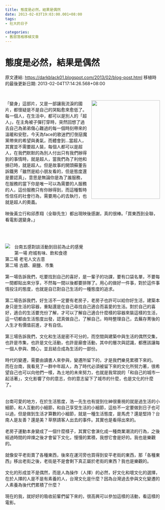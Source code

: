 ```yaml
---
title: 態度是必然，結果是偶然
date: 2013-02-03T19:03:00.001+08:00
tags: 
- 社大的日子

categories:
- 舊部落格移植文章
---
```


# 態度是必然，結果是偶然

原文連結: https://darkblack01.blogspot.com/2013/02/blog-post.html
移植時的最後更新日期: 2013-02-04T17:14:26.568+08:00

<br /><div class="separator" style="clear: both; text-align: center;"><a href="http://upload.wikimedia.org/wikipedia/zh/thumb/c/c1/MachiAction.jpg/334px-MachiAction.jpg" imageanchor="1" style="clear: right; float: right; margin-bottom: 1em; margin-left: 1em;"><img border="0" height="320" src="http://upload.wikimedia.org/wikipedia/zh/thumb/c/c1/MachiAction.jpg/334px-MachiAction.jpg" width="223" /></a></div>「變身」這部片，又是一部讓我流淚的國片，都懷疑是不是自己的哭點愈來愈低了。每一個人，在生活中，都可以是別人的「超人」，在主角被子彈打穿時，突然回想了過去自己為弟弟傷心難過的每一個時刻帶來的溫暖和安慰，今天為face的歌迷們打倒惡魔黨帶來的希望與勇氣，而體會到...當超人，其實並不需要超人裝，每個人都可以是超人，在我們默默的為別人付出只有我們辦得到的事情時，就是超人，當我們為了利他和損已時，就是超人。但是故事的開頭蘇董告訴鐵男「雖然是給小朋友看的，但是態度還是要認真」，意思是無論你是為了誰服務，在服務的當下你是唯一可以為需要的人服務的人，這份服務只有你辦得到，而這種暫時性信任的社會行為，需要用心的去執行，也就是超人的奧義。<br /><br />映後黃立行和邱彥翔（全聯先生）都出現映後感謝，真的很棒。「買東西到全聯，看電影選變身。」<br /><br /><a name='more'></a><br /><br /><br /><div class="separator" style="clear: both; text-align: center;"><a href="http://newculture.tncg.gov.tw/creativetainan/index.php" style="clear: left; float: left; margin-bottom: 1em; margin-right: 1em;" target="_blank"><img border="0" src="http://newculture.tncg.gov.tw/creativetainan/images/home.jpg" /></a></div>台南五感對談活動到目前為止的感覺<br />第一場&nbsp;府城有味、飲和食德<br />第二場&nbsp;老宅人文古意<br />第二場 古蹟、廟鹽、市集<br /><br />第一場告訴我們，吃要找到自己的喜好，是一輩子的功課，要有口袋名單，不要每一間都貼出來分享，不然每一間以後都要排隊了。用心的做好一件事，對於這件事情投注的態度，也就是自已對自己生活的一種態度的追求。<br /><br />第二場告訴我們，好生活不一定要有老房子，老房子也許可以給你好生活，建築本身只是生活的容器，重點還是在自己尋找自己適合而喜愛的生活。對於自己的喜好，適合的生活要充份了解，才可以了解自己適合什麼樣的容器來裝這樣的生活，這一切都由生活態度出發，認真做自己，了解自己，時時整理自己，去蕪存菁後的人生才有價值前進，才有自信。<br /><br />第三場告訴我們，文化和生活是密不可分的，而空間與建築中與生活的偶然交集，也許是市集，也許是文化活動，也許是廟會活動，其中的層次與認識，都應該讓每一個人參與、關心，並且結合成為生活的一部份。<br /><br />時代的變遷，需要由讀書人來參與，變遷所留下的，才是我們樂見累積下來的。<br />而在台南，我看見了一群中年超人，為了時代必須被留下來的文化所努力著，很希望自己也可以向他們一樣，為土地的未來努力，也就是我常說的「和自己的城市一起活著」，文化影響了你的意志，你的意志留下了城市的什麼，也是文化的什麼了。<br /><br /><br />台南可愛的地方，在於生活態度，浩一先生也有提到仕紳很重視的就是過生活的小細節，和人互動的小細節，和自己享受生活的小細節，這些不一定要做到日子也可以過，但是做到生活才算數的小細節，就是一種生活態度，是馬虎？還是堅持？台南人是友善？還是美？草祭請客人出去的事件。其實也是看得出來的。<br /><br />老房子運動本身變成了一個什麼樣子，其實它會演化成一種商業潮流的行為，之後經過時間的焠煉之後才會留下文化，慢慢的累積，我想它會是好的。我也是樂觀的。<br /><br />就像安平老街賣了各種東西，後來在運河旁也買得到安平老街的東西，那「各種東西」移出老街之後，老街是不是會剩下真正屬於老街的東西？我也是樂觀的。<br /><br />文化的形成並不是偶然，而是人為操作（人擇）的必然，好文化和壞文化的選擇，在於人擇的人是不是有素養的人，台灣文化是什麼？因為台灣過去參與文化變遷的人素養為後代們累積了什麼？<br /><br />現在的我，就好好的吸收前輩們留下來的，很高興可以參加這樣的活動，看這樣的電影。
